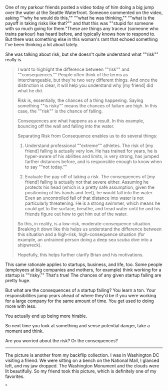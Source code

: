 One of my parkour friends posted a video today of him doing a big jump over the water at the Seattle Waterfront. Someone commented on the video, asking ""why he would do this,"" ""what he was thinking,"" ""what is the payoff in taking risks like that?"" and that this was ""stupid for someone with so much going for them."These are things any traceur (someone who trains parkour) has heard before, and typically knows how to respond to. But there was something else in this woman's rant that echoed something I've been thinking a lot about lately.

She was talking about risk, but she doesn't quite understand what ""risk"" really is.

> I want to highlight the difference between ""risk"" and ""consequences."" People often think of the terms as interchangeable, but they're two very different things. And once the distinction is clear, it will help you understand why [my friend] did what he did.
> 
> Risk is, essentially, the chances of a thing happening. Saying something ""is risky"" means the chances of failure are high. In this case, the ""risk"" is the chance of falling.
> 
> Consequences are what happens as a result. In this example, bouncing off the wall and falling into the water.
> 
> Separating Risk from Consequence enables us to do several things:
> 
> 1) Understand professional ""extreme"" athletes. The risk of [my friend] falling is actually very low. He has trained for years, he is hyper-aware of his abilities and limits, is very strong, has jumped farther distances before, and is responsible enough to know when to say ""not today.""
> 
> 2) Evaluate the pay-off of taking a risk. The consequences of [my friend] falling is actually not that severe either. Assuming he protects his head (which is a pretty safe assumption, given the positioning of his hands and feet), he would fall into the water. Even an uncontrolled fall of that distance into water is not particularly threatening. He is a strong swimmer, which means he could get to the surface, breathe, and tread water until he and his friends figure out how to get him out of the water.
> 
> So this, in reality, is a low-risk, moderate-consequence situation. Breaking it down like this helps us understand the difference between this situation and a high-risk, high-consequence situation (for example, an untrained person doing a deep sea scuba dive into a shipwreck).
> 
> Hopefully, this helps further clarify Brian and his motivations.

This same rationale applies to startups, business, and life, too. Some people (employees at big companies and mothers, for example) think working for a startup is ""risky."" That's true! The chances of any given startup failing are pretty huge.

But what are the consequences of a startup failing? You learn a ton. Your responsibilities jump years ahead of where they'd be if you were working for a large company for the same amount of time. You get used to doing more with less.

You actually end up being more hirable.

So next time you look at something and sense potential danger, take a moment and think.

Are you worried about the risk? Or the consequences?

***

The picture is another from my backflip collection. I was in Washington DC visiting a friend. We were sitting on a bench on the National Mall, I glanced left, and my jaw dropped. The Washington Monument and the clouds were lit beautifully. So my friend took this picture, which is definitely one of my favorites.

"
